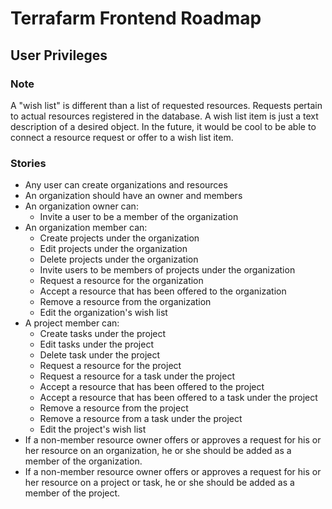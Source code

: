 # Terrafarm Frontend Roadmap

## User Privileges

### Note
A "wish list" is different than a list of requested resources. Requests pertain to actual resources registered in the database. A wish list item is just a text description of a desired object. In the future, it would be cool to be able to connect a resource request or offer to a wish list item.  

### Stories
- Any user can create organizations and resources  
- An organization should have an owner and members  
- An organization owner can:  
  - Invite a user to be a member of the organization  
- An organization member can:  
  - Create projects under the organization  
  - Edit projects under the organization  
  - Delete projects under the organization  
  - Invite users to be members of projects under the organization  
  - Request a resource for the organization  
  - Accept a resource that has been offered to the organization  
  - Remove a resource from the organization  
  - Edit the organization's wish list  
- A project member can:  
  - Create tasks under the project  
  - Edit tasks under the project  
  - Delete task under the project  
  - Request a resource for the project  
  - Request a resource for a task under the project  
  - Accept a resource that has been offered to the project  
  - Accept a resource that has been offered to a task under the project  
  - Remove a resource from the project  
  - Remove a resource from a task under the project  
  - Edit the project's wish list  
- If a non-member resource owner offers or approves a request for his or her resource on an organization, he or she should be added as a member of the organization.  
- If a non-member resource owner offers or approves a request for his or her resource on a project or task, he or she should be added as a member of the project.  

